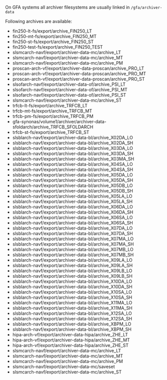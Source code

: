 On GFA systems all archiver filesystems are usually linked in ```/gfa/archiver-data```

Following archives are available:

* fin250-lt-fs/export/archive_FIN250_LT
* fin250-mt-fs/export/archive_FIN250_MT
* fin250-st-fs/export/archive_FIN250_ST
* fin250-test-fs/export/archive_FIN250_TEST
* slsmcarch-navf/export/archiver-data-mc/archive_LT
* slsmcarch-navf/export/archiver-data-mc/archive_MT
* slsmcarch-navf/export/archiver-data-mc/archive_PM
* proscan-arch-vf/export/archiver-data-proscan/archive_PRO_LT
* proscan-arch-vf/export/archiver-data-proscan/archive_PRO_MT
* proscan-arch-vf/export/archiver-data-proscan/archive_PRO_ST
* slsofarch-navf/export/archiver-data-of/archive_PSI_LT
* slsofarch-navf/export/archiver-data-of/archive_PSI_MT
* slsofarch-navf/export/archiver-data-of/archive_PSI_ST
* slsmcarch-navf/export/archiver-data-mc/archive_ST
* trfcb-lt-fs/export/archive_TRFCB_LT
* trfcb-mt-fs/export/archive_TRFCB_MT
* trfcb-pm-fs/export/archive_TRFCB_PM
* gfa-synonas/volume1/archiver/archiver-data-sfoldarch/archive_TRFCB_SFOLDARCH
* trfcb-st-fs/export/archive_TRFCB_ST
* slsblarch-navf/export/archiver-data-bl/archive_X02DA_LO
* slsblarch-navf/export/archiver-data-bl/archive_X02DA_SH
* slsblarch-navf/export/archiver-data-bl/archive_X03DA_LO
* slsblarch-navf/export/archiver-data-bl/archive_X03DA_SH
* slsblarch-navf/export/archiver-data-bl/archive_X03MA_SH
* slsblarch-navf/export/archiver-data-bl/archive_X04SA_LO
* slsblarch-navf/export/archiver-data-bl/archive_X04SA_SH
* slsblarch-navf/export/archiver-data-bl/archive_X05DA_LO
* slsblarch-navf/export/archiver-data-bl/archive_X05DA_SH
* slsblarch-navf/export/archiver-data-bl/archive_X05DB_LO
* slsblarch-navf/export/archiver-data-bl/archive_X05DB_SH
* slsblarch-navf/export/archiver-data-bl/archive_X05LA_LO
* slsblarch-navf/export/archiver-data-bl/archive_X05LA_SH
* slsblarch-navf/export/archiver-data-bl/archive_X06DA_LO
* slsblarch-navf/export/archiver-data-bl/archive_X06DA_SH
* slsblarch-navf/export/archiver-data-bl/archive_X06SA_LO
* slsblarch-navf/export/archiver-data-bl/archive_X06SA_SH
* slsblarch-navf/export/archiver-data-bl/archive_X07DA_LO
* slsblarch-navf/export/archiver-data-bl/archive_X07DA_SH
* slsblarch-navf/export/archiver-data-bl/archive_X07MA_LO
* slsblarch-navf/export/archiver-data-bl/archive_X07MA_SH
* slsblarch-navf/export/archiver-data-bl/archive_X07MB_LO
* slsblarch-navf/export/archiver-data-bl/archive_X07MB_SH
* slsblarch-navf/export/archiver-data-bl/archive_X09LA_LO
* slsblarch-navf/export/archiver-data-bl/archive_X09LA_SH
* slsblarch-navf/export/archiver-data-bl/archive_X09LB_LO
* slsblarch-navf/export/archiver-data-bl/archive_X09LB_SH
* slsblarch-navf/export/archiver-data-bl/archive_X10DA_LO
* slsblarch-navf/export/archiver-data-bl/archive_X10DA_SH
* slsblarch-navf/export/archiver-data-bl/archive_X10SA_LO
* slsblarch-navf/export/archiver-data-bl/archive_X10SA_SH
* slsblarch-navf/export/archiver-data-bl/archive_X11MA_LO
* slsblarch-navf/export/archiver-data-bl/archive_X11MA_SH
* slsblarch-navf/export/archiver-data-bl/archive_X12SA_LO
* slsblarch-navf/export/archiver-data-bl/archive_X12SA_SH
* slsblarch-navf/export/archiver-data-bl/archive_XBPM_LO
* slsblarch-navf/export/archiver-data-bl/archive_XBPM_SH
* hipa-arch-vf/export/archiver-data-hipa/archive_ZHE_LT
* hipa-arch-vf/export/archiver-data-hipa/archive_ZHE_MT
* hipa-arch-vf/export/archiver-data-hipa/archive_ZHE_ST
* slsmcarch-navf/export/archiver-data-mc/archive_LT
* slsmcarch-navf/export/archiver-data-mc/archive_MT
* slsmcarch-navf/export/archiver-data-mc/archive_PM
* slsmcarch-navf/export/archiver-data-mc/saveset
* slsmcarch-navf/export/archiver-data-mc/archive_ST

 
